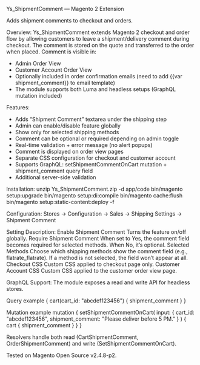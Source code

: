 Ys_ShipmentComment — Magento 2 Extension

Adds shipment comments to checkout and orders.

Overview:
Ys_ShipmentComment extends Magento 2 checkout and order flow by allowing customers to leave a shipment/delivery comment during checkout.
The comment is stored on the quote and transferred to the order when placed.
Comment is visible in:
- Admin Order View
- Customer Account Order View
- Optionally included in order confirmation emails (need to add {{var shipment_comment}} to email template)
- The module supports both Luma and headless setups (GraphQL mutation included)


Features:
- Adds “Shipment Comment” textarea under the shipping step
- Admin can enable/disable feature globally
- Show only for selected shipping methods
- Comment can be optional or required depending on admin toggle
- Real-time validation + error message (no alert popups)
- Comment is displayed on order view pages
- Separate CSS configuration for checkout and customer account
- Supports GraphQL: setShipmentCommentOnCart mutation + shipment_comment query field
- Additional server-side validation


Installation:
unzip Ys_ShipmentComment.zip -d app/code
bin/magento setup:upgrade
bin/magento setup:di:compile
bin/magento cache:flush
bin/magento setup:static-content:deploy -f


Configuration:
Stores → Configuration → Sales → Shipping Settings → Shipment Comment


Setting	Description:
Enable Shipment Comment	Turns the feature on/off globally.
Require Shipment Comment	When set to Yes, the comment field becomes required for selected methods. When No, it’s optional.
Selected Methods	Choose which shipping methods show the comment field (e.g., flatrate_flatrate). If a method is not selected, the field won’t appear at all.
Checkout CSS	Custom CSS applied to checkout page only.
Customer Account CSS	Custom CSS applied to the customer order view page.


GraphQL Support:
The module exposes a read and write API for headless stores.

Query example
{
  cart(cart_id: "abcdef123456") {
    shipment_comment
  }
}

Mutation example
mutation {
  setShipmentCommentOnCart(
    input: { cart_id: "abcdef123456", shipment_comment: "Please deliver before 5 PM." }
  ) {
    cart {
      shipment_comment
    }
  }
}

Resolvers handle both read (CartShipmentComment, OrderShipmentComment) and write (SetShipmentCommentOnCart).


Tested on Magento Open Source v2.4.8-p2.